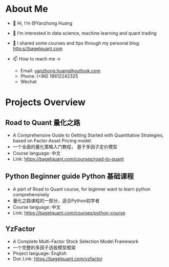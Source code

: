 # About Me
- 👋 Hi, I’m @Yanzhong Huang
- 👀 I’m interested in data science, machine learning and quant trading
- 🐶 I shared some courses and tips through my personal blog: [http:s//bagelquant.com](https://bagelquant.com)

- 📫 How to reach me -> 
  - Email: yanzhong.huang@outlook.com
  - Phone: (+86) 18612242325
  - Wechat 

# Projects Overview
## Road to Quant 量化之路
- A Comprehensive Guide to Getting Started with Quantitative Strategies, based on Factor Asset Pricing model.
- 一个全面的量化策略入门教程， 基于多因子定价模型
- Course language: 中文
- Link: https://bagelquant.com/courses/road-to-quant

## Python Beginner guide Python 基础课程
- A part of Road to Quant course, for biginner want to learn python comprehensively
- 量化之路课程的一部分，适合Python初学者
- Course language: 中文
- Link: https://bagelquant.com/courses/python-course

## YzFactor
- A Complete Multi-Factor Stock Selection Model Framework
- 一个完整的多因子选股模型框架
- Project language: English
- Doc Link: https://bagelquant.com/yzfactor


<!---
Yanzhong-Hub/Yanzhong-Hub is a ✨ special ✨ repository because its `README.md` (this file) appears on your GitHub profile.
You can click the Preview link to take a look at your changes.
--->
